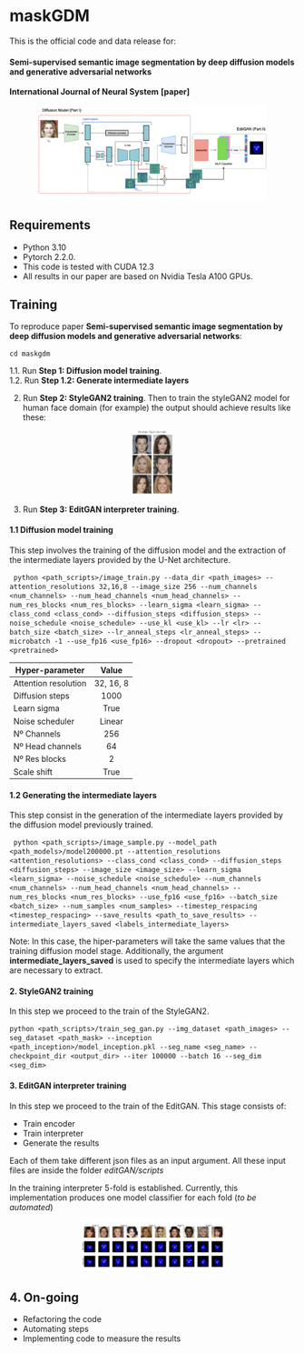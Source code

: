 # maskGDM

This is the official code and data release for:

#### Semi-supervised semantic image segmentation by deep diffusion models and generative adversarial networks 


**International Journal of Neural System** **[paper]**

<p align="center">
   <img src = "./figs/schemaDiagram.png" width="80%"/>
</p>

## Requirements

- Python 3.10
- Pytorch 2.2.0.
- This code is tested with CUDA 12.3
- All results in our paper are based on Nvidia Tesla A100 GPUs. 

## Training 

To reproduce paper **Semi-supervised semantic image segmentation by deep diffusion models and generative adversarial networks**: 

```
cd maskgdm
```

1.1. Run **Step 1: Diffusion model training**.  
   1.2. Run **Step 1.2: Generate intermediate layers**

2. Run **Step 2: StyleGAN2 training**.
Then to train the styleGAN2 model for human face domain (for example) the output should achieve results like these:
<p align="center">
   <img src = "./figs/styleGAN2_face.png" width="15%"/>
</p>

3. Run **Step 3: EditGAN interpreter training**.

#### 1.1 Diffusion model training
This step involves the training of the diffusion model and the extraction of the intermediate layers provided by the U-Net architecture. 

```
 python <path_scripts>/image_train.py --data_dir <path_images> --attention_resolutions 32,16,8 --image_size 256 --num_channels <num_channels> --num_head_channels <num_head_channels> --num_res_blocks <num_res_blocks> --learn_sigma <learn_sigma> --class_cond <class_cond> --diffusion_steps <diffusion_steps> --noise_schedule <noise_schedule> --use_kl <use_kl> --lr <lr> --batch_size <batch_size> --lr_anneal_steps <lr_anneal_steps> --microbatch -1 --use_fp16 <use_fp16> --dropout <dropout> --pretrained <pretrained>

```
<div align="left">

| **Hyper-parameter**  | **Value** |
|----------------------|:---------:|
| Attention resolution | 32, 16, 8 |
| Diffusion steps      | 1000      |
| Learn sigma          | True      |
| Noise scheduler      | Linear    |
| Nº Channels          | 256       |
| Nº Head channels     | 64        |
| Nº Res blocks        | 2         |
| Scale shift          | True      |

</div>

#### 1.2 Generating the intermediate layers
This step consist in the generation of the intermediate layers provided by the diffusion model previously trained.

```
 python <path_scripts>/image_sample.py --model_path <path_models>/model200000.pt --attention_resolutions <attention_resolutions> --class_cond <class_cond> --diffusion_steps <diffusion_steps> --image_size <image_size> --learn_sigma <learn_sigma> --noise_schedule <noise_schedule> --num_channels <num_channels> --num_head_channels <num_head_channels> --num_res_blocks <num_res_blocks> --use_fp16 <use_fp16> --batch_size <batch_size> --num_samples <num_samples> --timestep_respacing <timestep_respacing> --save_results <path_to_save_results> --intermediate_layers_saved <labels_intermediate_layers>
```

Note: In this case, the hiper-parameters will take the same values that the training diffusion model stage. Additionally, the argument **intermediate_layers_saved** is used to specify the intermediate layers which are necessary to extract.

#### 2. StyleGAN2 training
In this step we proceed to the train of the StyleGAN2.
```
python <path_scripts>/train_seg_gan.py --img_dataset <path_images> --seg_dataset <path_mask> --inception <path_inception>/model_inception.pkl --seg_name <seg_name> --checkpoint_dir <output_dir> --iter 100000 --batch 16 --seg_dim <seg_dim>
```

#### 3. EditGAN interpreter training
In this step we proceed to the train of the EditGAN. This stage consists of:
-  Train encoder
-  Train interpreter
-  Generate the results

Each of them take different json files as an input argument. All these input files are inside the folder *editGAN/scripts*

In the training interpreter 5-fold is established. Currently, this implementation produces one model classifier for each fold (*to be automated*)

<p align="center">
   <img src = "./figs/kfold.png" width="50%"/>
</p>


## 4. On-going
- Refactoring the code
- Automating steps
- Implementing code to measure the results

